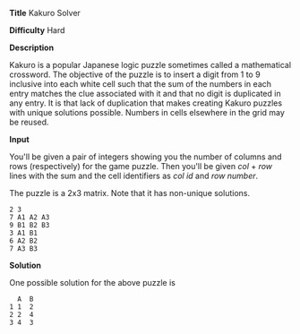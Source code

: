**Title** Kakuro Solver

**Difficulty** Hard

**Description**

Kakuro is a popular Japanese logic puzzle sometimes called a mathematical crossword. The objective of the puzzle is to insert a digit from 1 to 9 inclusive into each white cell such that the sum of the numbers in each entry matches the clue associated with it and that no digit is duplicated in any entry. It is that lack of duplication that makes creating Kakuro puzzles with unique solutions possible. Numbers in cells elsewhere in the grid may be reused.

**Input**

You'll be given a pair of integers showing you the number of columns and rows (respectively) for the game puzzle. Then you'll be given *col* + *row* lines with the sum and the cell identifiers as *col id* and *row number*. 

The puzzle is a 2x3 matrix. Note that it has non-unique solutions.

    2 3 
    7 A1 A2 A3
    9 B1 B2 B3
    3 A1 B1
    6 A2 B2
    7 A3 B3

**Solution**

One possible solution for the above puzzle is

      A  B 
    1 1  2
    2 2  4
    3 4  3
